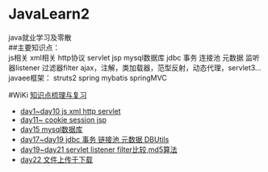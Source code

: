 # JavaLearn2
java就业学习及零散<br>
##主要知识点：<br>
	js相关
	xml相关
	http协议
	servlet
	jsp
	mysql数据库
	jdbc
	事务
	连接池
	元数据
	监听器listener
	过滤器filter
	ajax，注解，类加载器，范型反射，动态代理，servlet3...
	javaee框架：
		struts2
		spring
		mybatis
		springMVC			
	

#WiKi
[知识点梳理与复习](https://github.com/CLgithub/JavaLearn2/wiki)

* [day1~day10 js xml http servlet](https://github.com/CLgithub/JavaLearn2/wiki/day1~day10)
* [day11~ cookie session jsp](https://github.com/CLgithub/JavaLearn2/wiki/day11~)
* [day15 mysql数据库](https://github.com/CLgithub/JavaLearn2/tree/master/src/day15Mysql)
* [day17~day19 jdbc 事务 链接池 元数据 DBUtils](https://github.com/CLgithub/JavaLearn2/blob/master/src/day17/Day17_Day19.java)
* [day19~day21 servlet listener filter比较,md5算法](https://github.com/CLgithub/JavaLearn2/blob/master/src/day19_2_listener/Day19_Day21.java)
* [day22  文件上传于下载](https://github.com/CLgithub/JavaLearn2/blob/master/src/day22/Doc1.java)